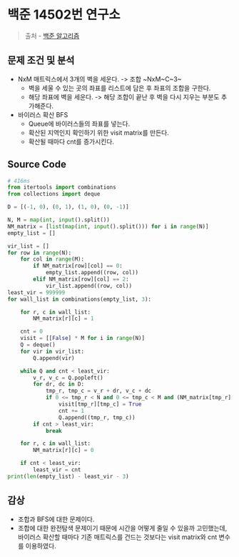 # 백준 14502번 연구소

> 출처 - [백준 알고리즘](https://www.acmicpc.net/)

## 문제 조건 및 분석

- NxM 매트릭스에서 3개의 벽을 세운다. -> 조합 ~NxM~C~3~ 
  - 벽을 세울 수 있는 곳의 좌표를 리스트에 담은 후 좌표의 조합을 구한다.
  - 해당 좌표에 벽을 세운다. -> 해당 조합이 끝난 후 벽을 다시 지우는 부분도 추가해준다.
- 바이러스 확산 BFS
  - Queue에 바이러스들의 좌표를 넣는다.
  - 확산된 지역인지 확인하기 위한 visit matrix를 만든다.
  - 확산될 때마다 cnt를 증가시킨다.

## Source Code

```python
# 416ms
from itertools import combinations
from collections import deque

D = [(-1, 0), (0, 1), (1, 0), (0, -1)]

N, M = map(int, input().split())
NM_matrix = [list(map(int, input().split())) for i in range(N)]
empty_list = []

vir_list = []
for row in range(N):
    for col in range(M):
        if NM_matrix[row][col] == 0:
            empty_list.append((row, col))
        elif NM_matrix[row][col] == 2:
            vir_list.append((row, col))
least_vir = 999999
for wall_list in combinations(empty_list, 3):

    for r, c in wall_list:
        NM_matrix[r][c] = 1

    cnt = 0
    visit = [[False] * M for i in range(N)]
    Q = deque()
    for vir in vir_list:
        Q.append(vir)

    while Q and cnt < least_vir:
        v_r, v_c = Q.popleft()
        for dr, dc in D:
            tmp_r, tmp_c = v_r + dr, v_c + dc
            if 0 <= tmp_r < N and 0 <= tmp_c < M and (NM_matrix[tmp_r][tmp_c] == 0) and not visit[tmp_r][tmp_c]:
                visit[tmp_r][tmp_c] = True
                cnt += 1
                Q.append((tmp_r, tmp_c))
        if cnt > least_vir:
            break

    for r, c in wall_list:
        NM_matrix[r][c] = 0

    if cnt < least_vir:
        least_vir = cnt
print(len(empty_list) - least_vir - 3)
```

## 감상

- 조합과 BFS에 대한 문제이다.
- 조합에 대한 완전탐색 문제이기 때문에 시간을 어떻게 줄일 수 있을까 고민했는데, 바이러스 확산할 때마다 기존 매트릭스를 건드는 것보다는 visit matrix와 cnt 변수를 이용하였다.

